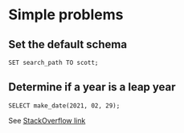 # Simple problems

## Set the default schema

`SET search_path TO scott;`

## Determine if a year is a leap year

`SELECT make_date(2021, 02, 29);`

See [StackOverflow link](https://stackoverflow.com/questions/63975872/check-leap-year-or-not-in-postgresql)

